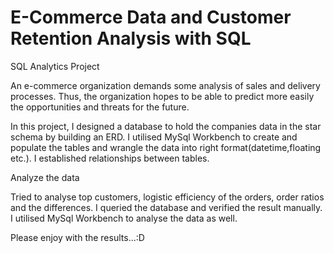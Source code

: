 # E-Commerce Data and Customer Retention Analysis with SQL
SQL Analytics Project

An e-commerce organization demands some analysis of sales and delivery 
processes. Thus, the organization hopes to be able to predict more easily the 
opportunities and threats for the future.

In this project, I designed a database to hold the companies data in the star schema by building an ERD. I utilised MySql Workbench to create and populate the tables and wrangle the data into right format(datetime,floating etc.). I established relationships between tables.

Analyze the data

Tried to analyse top customers, logistic efficiency of the orders, order ratios and the differences. I queried the database and verified the result manually.  I utilised MySql Workbench to analyse the data as well.

Please enjoy with the results...:D
